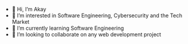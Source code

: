 - 👋 Hi, I’m Akay
- 👀 I’m interested in Software Engineering, Cybersecurity and the Tech Market
- 🌱 I’m currently learning Software Engineering
- 💞️ I’m looking to collaborate on any web development project


